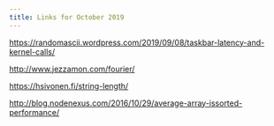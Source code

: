 ```yaml
---
title: Links for October 2019
---
```


https://randomascii.wordpress.com/2019/09/08/taskbar-latency-and-kernel-calls/

http://www.jezzamon.com/fourier/

https://hsivonen.fi/string-length/

http://blog.nodenexus.com/2016/10/29/average-array-issorted-performance/
